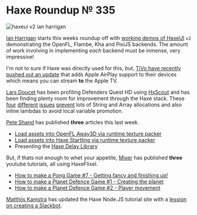 [_template]: ../templates/roundup.html
[date]: / "2015-09-11 13:31:00"
[modified]: / "2015-09-11 13:31:00"
[published]: / "2015-09-11 13:31:00"
[“”]: a ""
# Haxe Roundup № 335

![haxeui v2 ian harrigan](/img/335/haxeuiv2.png "Preview of HaxeUI version 2.")

[Ian Harrigan][tw1] starts this weeks roundup off with [working demos of HaxeUI][l1]
`v2` demonstrating the OpenFL, Flambe, Kha and PixiJS backends. The amount of work
involving in implementing _each_ backend must be inmense, very impressive!

I'm not to sure if Haxe was directly used for this, _but_, [TiVo have recently
pushed out an update][l2] that adds Apple AirPlay support to their devices which
means you can stream **to** the Apple TV.

[Lars Doucet][tw2] has been profiling Defenders Quest HD using [HxScout][l3]
and has been finding plenty room for improvement through the Haxe stack. These
[four][l4] [different][l5] [issues][l6] [prevent][l7] lots of String and Array 
allocations and also inline lambdas to avoid local variable promotion.

[Pete Shand][tw3] has published **three** articles this last week.

- [Load assets into OpenFL Away3D via runtime texture packer][l8]
- [Load assets into Haxe Startling via runtime texture packer][l9]
- Presenting the [Haxe Delay Library][l10]

But, if thats not enough to whet your appetite, [Mixer][tw5] has published **three**
youtube tutorials, all using HaxeFlixel.

- [How to make a Pong Game #7 - Getting fancy and finishing up!][l12]
- [How to make a Planet Defence Game #1 - Creating the planet][l13]
- [How to make a Planet Defence Game #2 - Player movement][l14]

[Matthijs Kamstra][tw4] has updated the Haxe Node.JS tutorial site with a
[lession on creating a Slackbot][l11].

[tw5]: https://twitter.com/5Mixer "@5Mixer"
[tw4]: https://twitter.com/MatthijsKamstra "@MatthijsKamstra"
[tw3]: https://twitter.com/peteshand "@peteshand"
[tw2]: https://twitter.com/larsiusprime "@larsiusprime"
[tw1]: https://twitter.com/IanHarrigan1982 "@IanHarrigan1982"
	
[l14]: https://www.youtube.com/watch?v=1oajia3bqNs "How to make a Planet Defence Game #2 - Player movement on YouTube"
[l13]: https://www.youtube.com/watch?v=6YemVrJnlS8 "How to make a Planet Defence Game #1 - Creating the planet on YouTube"
[l12]: https://www.youtube.com/watch?v=V-zZw_jZEHQ "How to make a Pong Game #7 - Getting fancy and finishing up on YouTube"
[l11]: http://matthijskamstra.github.io/haxenode/01slackbot/about.html "HaxeNode powered Slackbot"
[l10]: http://blog.peteshand.net/haxe-delay/ "Haxe Delay Library by Pete Shand"
[l9]: http://blog.peteshand.net/load-assets-into-haxe-starling-via-runtime-texture-packer/ "Load assets into haxe-starling via runtime texture packer by Pete Shand"
[l8]: http://blog.peteshand.net/load-assets-into-away3d-openfl-via-runtime-texture-packer/ "Load assets into away3d-openfl via runtime texture packer by Pete Shand"
[l7]: https://github.com/openfl/openfl/pull/830 "Drawcommand refactor for OpenFL on GitHub"
[l6]: https://github.com/openfl/openfl/pull/826 "DrawPath Optimization for OpenFL on GitHub"
[l5]: https://github.com/openfl/openfl/pull/825 "TextEngine Optimization for OpenFL on GitHub"
[l4]: https://github.com/openfl/lime/pull/562 "Font Optimization for Lime on GitHub"
[l3]: https://www.patreon.com/hxscout?ty=h "Support HxScout on Patreon"
[l2]: http://techcrunch.com/2015/07/14/tivo-devices-now-support-airplay-for-streaming-recordings-to-apple-tv/ "TiVo Devices Now Support AirPlay For Streaming Recordings To Apple TV"
[l1]: http://haxeui.org/v2/ "HaxeUI Version 2 Demos"